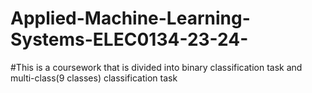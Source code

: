 # Applied-Machine-Learning-Systems-ELEC0134-23-24-

#This is a coursework that is divided into binary classification task and multi-class(9 classes) classification task
